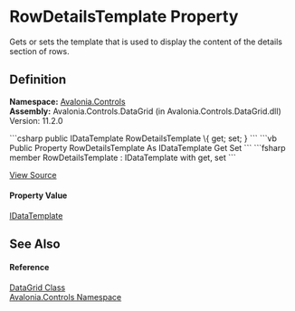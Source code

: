 # RowDetailsTemplate Property


Gets or sets the template that is used to display the content of the details section of rows.



## Definition
**Namespace:** <a href="N_Avalonia_Controls">Avalonia.Controls</a>  
**Assembly:** Avalonia.Controls.DataGrid (in Avalonia.Controls.DataGrid.dll) Version: 11.2.0

<Tabs groupId="api-code-preview">
<TabItem value="csharp" label="C#">
```csharp
public IDataTemplate RowDetailsTemplate \{ get; set; }
```
</TabItem>
<TabItem value="vb" label="VB">
```vb
Public Property RowDetailsTemplate As IDataTemplate
	Get
	Set
```
</TabItem>
<TabItem value="fsharp" label="F#">
```fsharp
member RowDetailsTemplate : IDataTemplate with get, set
```
</TabItem>
</Tabs>



<a href="https://github.com/AvaloniaUI/Avalonia/tree/master/src/Avalonia.Controls.DataGrid/DataGrid.cs#L705" title="View the source code">View Source</a>



#### Property Value
<a href="T_Avalonia_Controls_Templates_IDataTemplate">IDataTemplate</a>

## See Also


#### Reference
<a href="T_Avalonia_Controls_DataGrid">DataGrid Class</a>  
<a href="N_Avalonia_Controls">Avalonia.Controls Namespace</a>  
